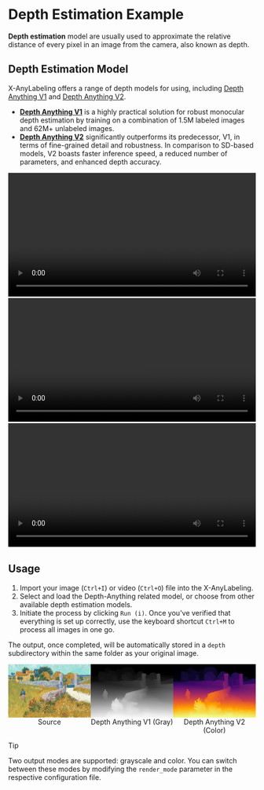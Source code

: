 # Depth Estimation Example

**Depth estimation** model are usually used to approximate the relative distance of every pixel in an image from the camera, also known as depth.

## Depth Estimation Model

X-AnyLabeling offers a range of depth models for using, including [Depth Anything V1](../../anylabeling/configs/auto_labeling/depth_anything_vit_b.yaml) and [Depth Anything V2](../../anylabeling/configs/auto_labeling/depth_anything_v2_vit_b.yaml).

- **[Depth Anything V1](https://arxiv.org/abs/2401.10891)** is a highly practical solution for robust monocular depth estimation by training on a combination of 1.5M labeled images and 62M+ unlabeled images.
- **[Depth Anything V2](https://arxiv.org/abs/2406.09414)** significantly outperforms its predecessor, V1, in terms of fine-grained detail and robustness. In comparison to SD-based models, V2 boasts faster inference speed, a reduced number of parameters, and enhanced depth accuracy.

<video width="100%" height="auto" controls>
  <source src=".data/ferris_wheel.mov" type="video/mp4">
</video>
<video width="100%" height="auto" controls>
  <source src=".data/girl.mov" type="video/mp4">
</video>
<video width="100%" height="auto" controls>
  <source src=".data/running.mov" type="video/mp4">
</video>

## Usage

1. Import your image (`Ctrl+I`) or video (`Ctrl+O`) file into the X-AnyLabeling.
2. Select and load the Depth-Anything related model, or choose from other available depth estimation models.
3. Initiate the process by clicking `Run (i)`. Once you've verified that everything is set up correctly, use the keyboard shortcut `Ctrl+M` to process all images in one go.

The output, once completed, will be automatically stored in a `depth` subdirectory within the same folder as your original image.

<div style="display: flex; width: 100%; margin: 0; padding: 0;">

  <figure style="flex: 1; max-width: 33.3333%; margin: 0; padding: 0; display: flex; flex-direction: column; align-items: center;">
    <img src="sources/painting.jpg" alt="painting" style="width: 100%; margin: 0; padding: 0;">
    <figcaption style="text-align: center;">Source</figcaption>
  </figure>

  <figure style="flex: 1; max-width: 33.3333%; margin: 0; padding: 0; display: flex; flex-direction: column; align-items: center;">
    <img src="sources/depth-anything-v1-gray.png" alt="depth-anything-v1-gray" style="width: 100%; margin: 0; padding: 0;">
    <figcaption style="text-align: center;">Depth Anything V1 (Gray)</figcaption>
  </figure>

  <figure style="flex: 1; max-width: 33.3333%; margin: 0; padding: 0; display: flex; flex-direction: column; align-items: center;">
    <img src="sources/depth-anything-v2-color.png" alt="depth-anything-v2-color" style="width: 100%; margin: 0; padding: 0;">
    <figcaption style="text-align: center;">Depth Anything V2 (Color)</figcaption>
  </figure>

</div>

> [!Tip]
> Two output modes are supported: grayscale and color. You can switch between these modes by modifying the `render_mode` parameter in the respective configuration file.
